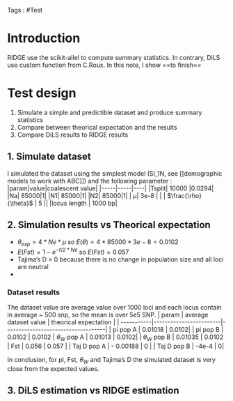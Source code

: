Tags : #Test 
# Introduction
RIDGE use the scikit-allel to compute summary statistics. In contrary, DiLS use custom function from C.Roux. 
In this note, I show ==to finish==

# Test design
 1. Simulate a simple and predictible dataset and produce summary statistics
 2. Compare between theorical expectation and the results
 3. Compare DiLS results to RIDGE results
## 1. Simulate dataset 
I simulated the dataset using the simplest model (SI_1N, see [[demographic models to work with ABC]]) and the following parameter : 
|param|value|coalescent value|
|-----|-----|----|
|Tsplit| 10000 |0.0294|
|Na| 85000|1|
|N1| 85000|1|
|N2| 85000|1|
| $\mu$| 3e-8 | |
| $\frac{\rho}{\theta}$ | 5 ||
|locus length | 1000 bp|
## 2. Simulation results vs Theorical expectation
- $\theta_{exp} = 4 * Ne* \mu$   so $E(\theta) = 4 * 85000* 3e-8 = 0.0102$ 
- $E(Fst)  = 1 - e^{-t / 2*Ne}$  so $E(Fst) = 0.057$
- Tajima’s D = 0 because there is no change in population size and all loci are neutral
- 
### Dataset results
The dataset value are average value over 1000 loci and each locus contain in 
average ~ 500 snp, so the mean is over 5e5 SNP. 
| param | average dataset value | theorical expectation |
| -----------|------------------------|------------------------------------|
| pi pop A |        0.01018                | 0.0102|
| pi pop B |        0.0102                        | 0.0102
| $\theta_W$ pop A |        0.01013                | 0.0102|
| $\theta_W$ pop B |        0.01035                        | 0.0102
| Fst |      0.056                | 0.057 |
| Taj D pop A | - 0.00188               | 0 |
| Taj D pop B |          -4e-4      | 0|


In conclusion, for pi, Fst, $\theta_W$ and Tajima’s D  the simulated dataset is very close from the expected values.

## 3. DiLS estimation vs RIDGE estimation
